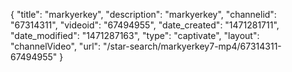 {
    "title": "markyerkey",
    "description": "markyerkey",
    "channelid": "67314311",
    "videoid": "67494955",
    "date_created": "1471281711",
    "date_modified": "1471287163",
    "type": "captivate",
    "layout": "channelVideo",
    "url": "\/star-search\/markyerkey7-mp4\/67314311-67494955"
}